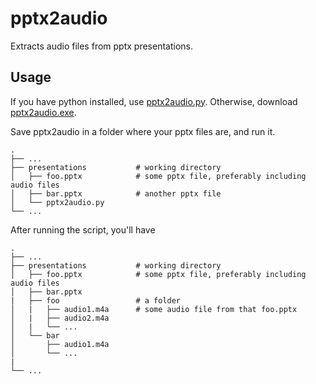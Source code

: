 # pptx2audio
Extracts audio files from pptx presentations.

## Usage
If you have python installed, use [pptx2audio.py](https://github.com/ScDor/pptx2audio/blob/master/pptx2audio.py).
Otherwise, download [pptx2audio.exe](https://github.com/ScDor/pptx2audio/releases/latest/download/pptx2audio.exe).

Save pptx2audio in a folder where your pptx files are, and run it.
    
    .
    ├── ...
    ├── presentations           # working directory
    │   ├── foo.pptx            # some pptx file, preferably including audio files
    │   ├── bar.pptx            # another pptx file
    │   └── pptx2audio.py       
    └── ...
    
    
   After running the script, you'll have
   
    .
    ├── ...
    ├── presentations           # working directory
    │   ├── foo.pptx            # some pptx file, preferably including audio files
    │   ├── bar.pptx            
    |   ├── foo                 # a folder
    │   |   ├── audio1.m4a      # some audio file from that foo.pptx
    │   |   ├── audio2.m4a      
    │   |   └── ...
    │   └── bar
    │       ├── audio1.m4a
    │       └── ...
    |   
    └── ...
    
